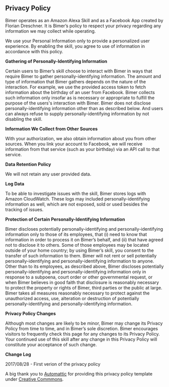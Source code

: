 ## Privacy Policy
Bimer operates as an Amazon Alexa Skill and as a Facebook App created by Florian Dreschner. It is Bimer’s policy to respect your privacy regarding any information we may collect while operating.

We use your Personal Information only to provide a personalized user experience. By enabling the skill, you agree to use of information in accordance with this policy.

**Gathering of Personally-Identifying Information**

Certain users to Bimer’s skill choose to interact with Bimer in ways that require Bimer to gather personally-identifying information. The amount and type of information that Bimer gathers depends on the nature of the interaction. For example, we use the provided access token to fetch information about the birthday of an user from Facebook. Bimer collects such information only insofar as is necessary or appropriate to fulfill the purpose of the users's interaction with Bimer. Bimer does not disclose personally-identifying information other than as described below. And users can always refuse to supply personally-identifying information by not disabling the skill.

**Information We Collect from Other Sources**

With your authorization, we also obtain information about you from other sources. When you link your account to Facebook, we will receive information from that service (such as your birthday) via an API call to that service.

**Data Retention Policy**

We will not retain any user provided data.

**Log Data**

To be able to investigate issues with the skill, Bimer stores logs with Amazon CloudWatch. These logs may included personally-identifying information as well, which are not exposed, sold or used besides the tracking of issues.

**Protection of Certain Personally-Identifying Information**

Bimer discloses potentially personally-identifying and personally-identifying information only to those of its employees, that (i) need to know that information in order to process it on Bimer’s behalf, and (ii) that have agreed not to disclose it to others. Some of those employees may be located outside of your home country; by using Bimer’s skill, you consent to the transfer of such information to them. Bimer will not rent or sell potentially personally-identifying and personally-identifying information to anyone. Other than to its employees, as described above, Bimer discloses potentially personally-identifying and personally-identifying information only in response to a subpoena, court order or other governmental request, or when Bimer believes in good faith that disclosure is reasonably necessary to protect the property or rights of Bimer, third parties or the public at large. Bimer takes all measures reasonably necessary to protect against the unauthorized access, use, alteration or destruction of potentially personally-identifying and personally-identifying information.

**Privacy Policy Changes**

Although most changes are likely to be minor, Bimer may change its Privacy Policy from time to time, and in Bimer’s sole discretion. Bimer encourages visitors to frequently check this page for any changes to its Privacy Policy. Your continued use of this skill after any change in this Privacy Policy will constitute your acceptance of such change.

**Change Log**

2017/08/28 - First verion of the privacy policy

A big thank you to [Automattic](https://automattic.com) for providing this privacy policy template under [Creative Commmons](https://creativecommons.org/licenses/by-sa/4.0/).
